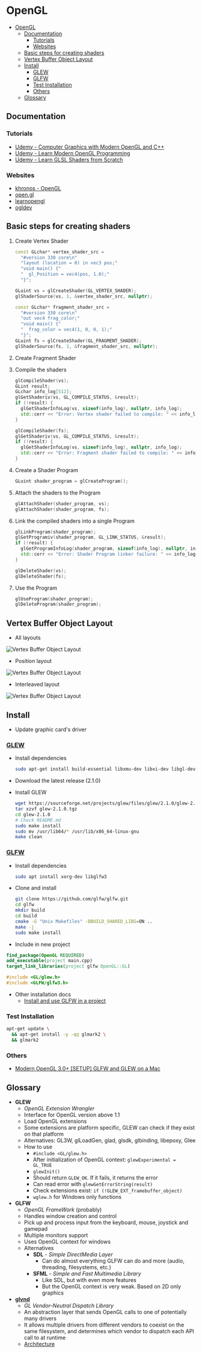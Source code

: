 # OpenGL

- [OpenGL](#opengl)
  - [Documentation](#documentation)
    - [Tutorials](#tutorials)
    - [Websites](#websites)
  - [Basic steps for creating shaders](#basic-steps-for-creating-shaders)
  - [Vertex Buffer Object Layout](#vertex-buffer-object-layout)
  - [Install](#install)
    - [GLEW](#glew)
    - [GLFW](#glfw)
    - [Test Installation](#test-installation)
    - [Others](#others)
  - [Glossary](#glossary)

## Documentation

### Tutorials

- [Udemy - Computer Graphics with Modern OpenGL and C++](https://www.udemy.com/course/graphics-with-modern-opengl/)
- [Udemy - Learn Modern OpenGL Programming](https://www.udemy.com/course/learn-modern-opengl-programming/)
- [Udemy - Learn GLSL Shaders from Scratch](https://www.udemy.com/course/learn-glsl-shaders-from-scratch/)

### Websites

- [khronos - OpenGL](https://www.khronos.org/opengl/wiki/Main_Page)
- [open.gl](https://open.gl/)
- [learnopengl](https://learnopengl.com/Introduction)
- [ogldev](http://ogldev.atspace.co.uk/)

## Basic steps for creating shaders

1. Create Vertex Shader

   ```C++
   const GLchar* vertex_shader_src =
     "#version 330 core\n"
     "layout (location = 0) in vec3 pos;"
     "void main() {"
     "  gl_Position = vec4(pos, 1.0);"
     "}";

   GLuint vs = glCreateShader(GL_VERTEX_SHADER);
   glShaderSource(vs, 1, &vertex_shader_src, nullptr);

   const GLchar* fragment_shader_src =
     "#version 330 core\n"
     "out vec4 frag_color;"
     "void main() {"
     "  frag_color = vec4(1, 0, 0, 1);"
     "}";
   GLuint fs = glCreateShader(GL_FRAGMENT_SHADER);
   glShaderSource(fs, 1, &fragment_shader_src, nullptr);
   ```

2. Create Fragment Shader
3. Compile the shaders

   ```C++
   glCompileShader(vs);
   GLint result;
   GLchar info_log[512];
   glGetShaderiv(vs, GL_COMPILE_STATUS, &result);
   if (!result) {
     glGetShaderInfoLog(vs, sizeof(info_log), nullptr, info_log);
     std::cerr << "Error: Vertex shader failed to compile: " << info_log << std::endl;
   }

   glCompileShader(fs);
   glGetShaderiv(vs, GL_COMPILE_STATUS, &result);
   if (!result) {
     glGetShaderInfoLog(vs, sizeof(info_log), nullptr, info_log);
     std::cerr << "Error: Fragment shader failed to compile: " << info_log << std::endl;
   }
   ```

4. Create a Shader Program

   ```C++
   GLuint shader_program = glCreateProgram();
   ```

5. Attach the shaders to the Program

   ```C++
   glAttachShader(shader_program, vs);
   glAttachShader(shader_program, fs);
   ```

6. Link the compiled shaders into a single Program

   ```C++
   glLinkProgram(shader_program);
   glGetProgramiv(shader_program, GL_LINK_STATUS, &result);
   if (!result) {
     glGetProgramInfoLog(shader_program, sizeof(info_log), nullptr, info_log);
     std::cerr << "Error: Shader Program linker failure: " << info_log << std::endl;
   }

   glDeleteShader(vs);
   glDeleteShader(fs);
   ```

7. Use the Program

   ```C++
   glUseProgram(shader_program);
   glDeleteProgram(shader_program);
   ```

## Vertex Buffer Object Layout

- All layouts

![Vertex Buffer Object Layout](vertex_buffer_object_layouts.png)

- Position layout

![Vertex Buffer Object Layout](vertex_buffer_object_layout_position.png)

- Interleaved layout

![Vertex Buffer Object Layout](vertex_buffer_object_layout_interleaved.png)

## Install

- Update graphic card's driver

### [GLEW](http://glew.sourceforge.net/)

- Install dependencies

  ```Bash
  sudo apt-get install build-essential libxmu-dev libxi-dev libgl-dev libosmesa-dev
  ```

- Download the latest release (2.1.0)
- Install GLEW

  ```Bash
  wget https://sourceforge.net/projects/glew/files/glew/2.1.0/glew-2.1.0.tgz/download
  tar xzvf glew-2.1.0.tgz
  cd glew-2.1.0
  # Check README.md
  sudo make install
  sudo mv /usr/lib64/* /usr/lib/x86_64-linux-gnu
  make clean
  ```

### [GLFW](https://www.glfw.org/download.html)

- Install dependencies

  ```Bash
  sudo apt install xorg-dev libglfw3
  ```

- Clone and install

  ```Bash
  git clone https://github.com/glfw/glfw.git
  cd glfw
  mkdir build
  cd build
  cmake -G "Unix Makefiles" -DBUILD_SHARED_LIBS=ON ..
  make -j
  sudo make install
  ```

- Include in new project

```CMake
find_package(OpenGL REQUIRED)
add_executable(project main.cpp)
target_link_libraries(project glfw OpenGL::GL)
```

```C++
#include <GL/glew.h>
#include <GLFW/glfw3.h>
```

- Other installation docs
  - [Install and use GLFW in a project](https://stackoverflow.com/a/62905904/3227895)

### Test Installation

```Bash
apt-get update \
  && apt-get install -y -qq glmark2 \
  && glmark2
```

### Others

- [Modern OpenGL 3.0+ [SETUP] GLFW and GLEW on a Mac](https://www.youtube.com/watch?v=Tz0dq2krCW8&ab_channel=SonarSystems)

## Glossary

- **GLEW**
  - *OpenGL Extension Wrangler*
  - Interface for OpenGL version above 1.1
  - Load OpenGL extensions
  - Some extensions are platform specific, GLEW can check if they exist on that platform
  - Alternatives: GL3W, glLoadGen, glad, glsdk, glbinding, libepoxy, Glee
  - How to use
    - `#include <GL/glew.h>`
    - After initialization of OpenGL context: `glewExperimental = GL_TRUE`
    - `glewInit()`
    - Should return `GLEW_OK`. If it fails, it returns the error
    - Can read error with `glewGetErrorString(result)`
    - Check extensions exist: `if (!GLEW_EXT_framebuffer_object)`
    - `wglew.h` for Windows only functions
- **GLFW**
  - *OpenGL FrameWork* (probably)
  - Handles window creation and control
  - Pick up and process input from the keyboard, mouse, joystick and gamepad
  - Multiple monitors support
  - Uses OpenGL context for windows
  - Alternatives
    - **SDL** - *Simple DirectMedia Layer*
      - Can do almost everything GLFW can do and more (audio, threading, filesystems, etc.)
    - **SFML** - *Simple and Fast Multimedia Library*
      - Like SDL, but with even more features
      - But the OpenGL context is very weak. Based on 2D only graphics
- **[glvnd](https://github.com/NVIDIA/libglvnd#architecture)**
  - *GL Vendor-Neutral Dispatch Library*
  - An abstraction layer that sends OpenGL calls to one of potentially many drivers
  - It allows multiple drivers from different vendors to coexist on the same filesystem, and determines which vendor to dispatch each API call to at runtime
  - [Architecture](https://github.com/NVIDIA/libglvnd#architecture)
